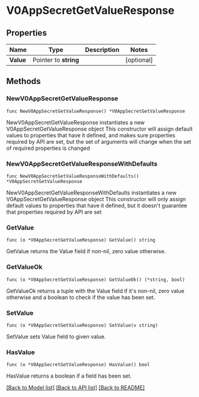 # V0AppSecretGetValueResponse

## Properties

Name | Type | Description | Notes
------------ | ------------- | ------------- | -------------
**Value** | Pointer to **string** |  | [optional] 

## Methods

### NewV0AppSecretGetValueResponse

`func NewV0AppSecretGetValueResponse() *V0AppSecretGetValueResponse`

NewV0AppSecretGetValueResponse instantiates a new V0AppSecretGetValueResponse object
This constructor will assign default values to properties that have it defined,
and makes sure properties required by API are set, but the set of arguments
will change when the set of required properties is changed

### NewV0AppSecretGetValueResponseWithDefaults

`func NewV0AppSecretGetValueResponseWithDefaults() *V0AppSecretGetValueResponse`

NewV0AppSecretGetValueResponseWithDefaults instantiates a new V0AppSecretGetValueResponse object
This constructor will only assign default values to properties that have it defined,
but it doesn't guarantee that properties required by API are set

### GetValue

`func (o *V0AppSecretGetValueResponse) GetValue() string`

GetValue returns the Value field if non-nil, zero value otherwise.

### GetValueOk

`func (o *V0AppSecretGetValueResponse) GetValueOk() (*string, bool)`

GetValueOk returns a tuple with the Value field if it's non-nil, zero value otherwise
and a boolean to check if the value has been set.

### SetValue

`func (o *V0AppSecretGetValueResponse) SetValue(v string)`

SetValue sets Value field to given value.

### HasValue

`func (o *V0AppSecretGetValueResponse) HasValue() bool`

HasValue returns a boolean if a field has been set.


[[Back to Model list]](../README.md#documentation-for-models) [[Back to API list]](../README.md#documentation-for-api-endpoints) [[Back to README]](../README.md)


